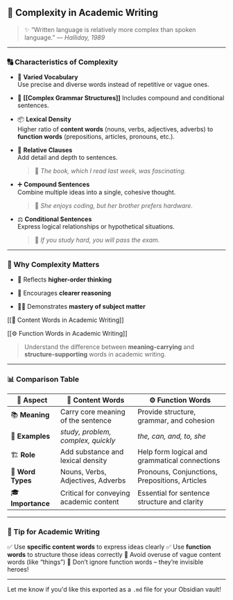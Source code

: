 ## 🧩 Complexity in Academic Writing

> ✨ “Written language is relatively more complex than spoken language.” — _Halliday, 1989_

---

### 🔠 Characteristics of Complexity

- 🎨 **Varied Vocabulary**  
    Use precise and diverse words instead of repetitive or vague ones.
    
- 🔗 **[[Complex Grammar Structures]]**
    Includes compound and conditional sentences.
    
- 📦 **Lexical Density**  
    Higher ratio of **content words** (nouns, verbs, adjectives, adverbs) to **function words** (prepositions, articles, pronouns, etc.).
    
- 🧬 **Relative Clauses**  
    Add detail and depth to sentences.
    
    > 📌 _The book, which I read last week, was fascinating._
    
- ➕ **Compound Sentences**  
    Combine multiple ideas into a single, cohesive thought.
    
    > 📝 _She enjoys coding, but her brother prefers hardware._
    
- ⚖️ **Conditional Sentences**  
    Express logical relationships or hypothetical situations.
    
    > 🧠 _If you study hard, you will pass the exam._
    

---

### 📘 Why Complexity Matters

- 🧠 Reflects **higher-order thinking**
    
- 💬 Encourages **clearer reasoning**
    
- 🧑‍🏫 Demonstrates **mastery of subject matter**

[[🧱 Content Words in Academic Writing]]
    
[[⚙️ Function Words in Academic Writing]]

> Understand the difference between **meaning-carrying** and **structure-supporting** words in academic writing.

---

### 📊 Comparison Table

| 📝 **Aspect**     | 🧱 **Content Words**                    | ⚙️ **Function Words**                          |
| ----------------- | --------------------------------------- | ---------------------------------------------- |
| 📚 **Meaning**    | Carry core meaning of the sentence      | Provide structure, grammar, and cohesion       |
| 🧠 **Examples**   | *study, problem, complex, quickly*      | *the, can, and, to, she*                       |
| 🏗️ **Role**      | Add substance and lexical density       | Help form logical and grammatical connections  |
| 🔡 **Word Types** | Nouns, Verbs, Adjectives, Adverbs       | Pronouns, Conjunctions, Prepositions, Articles |
| 🎓 **Importance** | Critical for conveying academic content | Essential for sentence structure and clarity   |

---

### 🧠 Tip for Academic Writing

✅ Use **specific content words** to express ideas clearly
✅ Use **function words** to structure those ideas correctly
🚫 Avoid overuse of vague content words (like “things”)
🚫 Don’t ignore function words – they’re invisible heroes!

---

Let me know if you'd like this exported as a `.md` file for your Obsidian vault!
